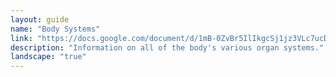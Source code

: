 ```yaml
---
layout: guide
name: "Body Systems"
link: "https://docs.google.com/document/d/1mB-0ZvBr5IlIkgcSj1jz3VLc7ucDVM20ubSXbHNEdt0/pub?embedded=true"
description: "Information on all of the body's various organ systems."
landscape: "true"
---
```


